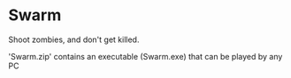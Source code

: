 # Swarm
Shoot zombies, and don't get killed.

'Swarm.zip' contains an executable (Swarm.exe) that can be played by any PC
